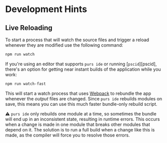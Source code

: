# Development Hints

## Live Reloading

To start a process that will watch the source files and trigger a reload
whenever they are modified use the following command:

```bash
npm run watch
```

If you're using an editor that supports `purs ide` or running [`pscid`][pscid],
there's an option for getting near instant builds of the application while you work:

```bash
npm run watch-fast
```


This will start a watch process that uses
[Webpack](https://github.com/webpack/webpack) to rebundle the app whenever the
_output_ files are changed. Since `purs ide` rebuilds modules on save, this
means you can use this much faster bundle-only rebuild script.

:warning: `purs ide` only rebuilds one module at a time, so sometimes the bundle
will end up in an inconsistent state, resulting in runtime errors. This occurs
when a change is made in one module that breaks other modules that depend on it.
The solution is to run a full build when a change like this is made, as the
compiler will force you to resolve those errors.

